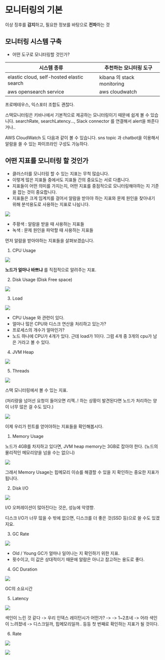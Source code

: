 # 모니터링의 기본

이상 징후를 **감지**하고, 필요한 정보를 바탕으로 **전파**하는 것

## 모니터링 시스템 구축

- 어떤 도구로 모니터링할 것인가?

| 시스템 종류                               | 추천하는 모니터링 도구     |
| ----------------------------------------- | -------------------------- |
| elastic cloud, self-hosted elastic search | kibana 의 stack monitoring |
| aws opensearch service                    | aws cloudwatch             |

프로메테우스, 익스포터 조합도 괜찮다.

스택모니터링은 키바나에서 기본적으로 제공하는 모니터링이기 때문에 쉽게 볼 수 있습니다. searchRate, searchLatency..., Slack connector 를 연결해서 alert을 쏴준다거나..


AWS CloudWatch 도 다음과 같이 볼 수 있습니다.
sns topic 과 chatbot을 이용해서 알람을 쏠 수 있는 파이프라인 구성도 가능하다.


## 어떤 지표를 모니터링 할 것인가

- 클러스터를 모니터링 할 수 있는 지표는 무척 많습니다.
- 이렇게 많은 지표들 중에서도 지표들 간의 중요도는 서로 다릅니다.
- 지표들이 어떤 의미를 가지는지, 어떤 지표를 중점적으로 모니터링해야하는 지 기준을 잡는 것이 중요합니다.
- 지표들은 크게 임계치를 걸어서 알람을 받아야 하는 지표와 문제 원인을 찾아내기 위해 분석용도로 사용하는 지표로 나뉩니다.

![](/images/2024-06-02-16-04-20.png)

- 주황색 : 알람을 받을 때 사용하는 지표들
- 녹색 : 문제 원인을 파악할 때 사용하는 지표들

먼저 알람을 받아야하는 지표들을 살펴보겠습니다.

1. CPU Usage

![](/images/2024-06-02-16-05-22.png)


**노드가 얼마나 바쁘냐** 를 직접적으로 알려주는 지표.

2. Disk Usage (Disk Free space)

![](/images/2024-06-02-16-06-14.png)

3. Load

![](/images/2024-06-02-16-06-59.png)

- CPU Usage 와 관련이 있다.
- 얼마나 많은 CPU와 디스크 연산을 처리하고 있는가?
- 프로세스의 개수가 얼마인가?
- 노드 하나에 CPU가 4개가 있다. 근데 load가 1이다. 그럼 4개 중 3개의 cpu가 남은 거라고 볼 수 있다.

4. JVM Heap

![](/images/2024-06-02-16-08-01.png)

5. Threads

![](/images/2024-06-02-16-08-36.png)

스택 모니터링에서 볼 수 있는 지표.

(처리량을 넘어선 요청이 들어오면 리젝..! 하는 상황이 발견된다면 노드가 처리하는 양이 너무 많은 걸 수도 있다.)

![](/images/2024-06-02-16-09-59.png)


이제 우리가 힌트를 얻어야하는 지표들을 확인해봅시다.

1. Memory Usage

노드가 4GB를 차지하고 있다면, JVM heap memory는 3GB로 잡아야 한다. (노드의 물리적인 메모리양을 넘을 수는 없으니)

![](/images/2024-06-02-16-12-38.png)

그래서 Memory Usage는 힙메모리 이슈를 해결할 수 있을 지 확인하는 중요한 지표가 됩니다.

2. Disk I/O

![](/images/2024-06-02-16-13-19.png)

I/O 오퍼레이션이 많아진다는 것은, 성능에 악영향.

디스크 I/O가 너무 많을 수 밖에 없으면, 디스크를 더 좋은 것(SSD 등)으로 쓸 수도 있겠지요.

3. GC Rate

![](/images/2024-06-02-16-15-03.png)

- Old / Young GC가 얼마나 일어나는 지 확인하기 위한 지표.
- 횟수이고, 이 값은 상대적이기 때문에 알람은 아니고 참고하는 용도로 좋다.

4. GC Duration

![](/images/2024-06-02-16-15-34.png)

GC의 소요시간

5. Latency

![](/images/2024-06-02-16-16-47.png)

색인이 느린 것 같다 -> 우리 인덱스 레이턴시가 어떤가? -> -> 1~2초네 -> 어라 색인이 느려졌네 -> 디스크일까, 힙메모리일까.. 등등 첫 번째로 확인하는 지표가 될 것이다.


6. Rate

![](/images/2024-06-02-16-17-36.png)


![](/images/2024-06-02-16-18-29.png)